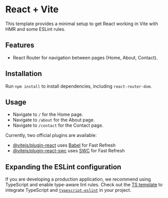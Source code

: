# React + Vite

This template provides a minimal setup to get React working in Vite with HMR and some ESLint rules.

## Features

- React Router for navigation between pages (Home, About, Contact).

## Installation

Run `npm install` to install dependencies, including `react-router-dom`.

## Usage

- Navigate to `/` for the Home page.
- Navigate to `/about` for the About page.
- Navigate to `/contact` for the Contact page.

Currently, two official plugins are available:

- [@vitejs/plugin-react](https://github.com/vitejs/vite-plugin-react/blob/main/packages/plugin-react/README.md) uses [Babel](https://babeljs.io/) for Fast Refresh
- [@vitejs/plugin-react-swc](https://github.com/vitejs/vite-plugin-react-swc) uses [SWC](https://swc.rs/) for Fast Refresh

## Expanding the ESLint configuration

If you are developing a production application, we recommend using TypeScript and enable type-aware lint rules. Check out the [TS template](https://github.com/vitejs/vite/tree/main/packages/create-vite/template-react-ts) to integrate TypeScript and [`typescript-eslint`](https://typescript-eslint.io) in your project.
